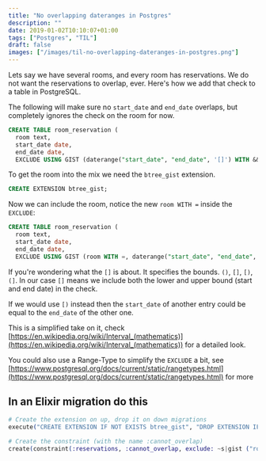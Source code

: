 ```yaml
---
title: "No overlapping dateranges in Postgres"
description: ""
date: 2019-01-02T10:10:07+01:00
tags: ["Postgres", "TIL"]
draft: false
images: ["/images/til-no-overlapping-dateranges-in-postgres.png"]
---
```

Lets say we have several rooms, and every room has reservations. We do not want the reservations to overlap, ever. Here's how we add that check to a table in PostgreSQL.<!--more-->

The following will make sure no `start_date` and `end_date` overlaps, but completely ignores the check on the room for now.

```sql
CREATE TABLE room_reservation (
  room text,
  start_date date,
  end_date date,
  EXCLUDE USING GIST (daterange("start_date", "end_date", '[]') WITH &&));
```

To get the room into the mix we need the `btree_gist` extension.

```sql
CREATE EXTENSION btree_gist;
```

Now we can include the room, notice the new `room WITH =` inside the `EXCLUDE`:

```sql
CREATE TABLE room_reservation (
  room text,
  start_date date,
  end_date date,
  EXCLUDE USING GIST (room WITH =, daterange("start_date", "end_date", '[]') WITH &&));
```

If you're wondering what the `[]` is about. It specifies the bounds. `()`, `[]`, `[)`, `(]`. In our case `[]` means we include both the lower and upper bound (start and end date) in the check.

If we would use `[)` instead then the `start_date` of another entry could be equal to the `end_date` of the other one.

This is a simplified take on it, check [https://en.wikipedia.org/wiki/Interval_(mathematics)](https://en.wikipedia.org/wiki/Interval_(mathematics)) for a detailed look.

You could also use a Range-Type to simplify the `EXCLUDE` a bit, see [https://www.postgresql.org/docs/current/static/rangetypes.html](https://www.postgresql.org/docs/current/static/rangetypes.html) for more

## In an Elixir migration do this

```elixir
# Create the extension on up, drop it on down migrations
execute("CREATE EXTENSION IF NOT EXISTS btree_gist", "DROP EXTENSION IF EXISTS btree_gist")

# Create the constraint (with the name :cannot_overlap)
create(constraint(:reservations, :cannot_overlap, exclude: ~s|gist ("room" WITH =, daterange("start_date", "end_date", '[]') WITH &&)|))
```
